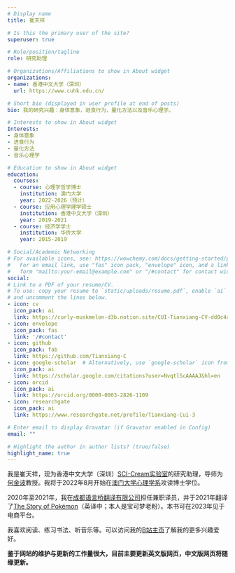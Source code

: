 ```yaml
---
# Display name
title: 崔天祥

# Is this the primary user of the site?
superuser: true

# Role/position/tagline
role: 研究助理

# Organizations/Affiliations to show in About widget
organizations:
- name: 香港中文大学（深圳）
  url: https://www.cuhk.edu.cn/

# Short bio (displayed in user profile at end of posts)
bio: 我的研究兴趣：身体意象，进食行为，量化方法以及音乐心理学。

# Interests to show in About widget
Interests:
- 身体意象
- 进食行为
- 量化方法
- 音乐心理学

# Education to show in About widget
education:
  courses:
  - course: 心理学哲学博士
    institution: 澳门大学
    year: 2022-2026（预计）
  - course: 应用心理学理学硕士
    institution: 香港中文大学（深圳）
    year: 2019-2021
  - course: 经济学学士
    institution: 华侨大学
    year: 2015-2019

# Social/Academic Networking
# For available icons, see: https://wowchemy.com/docs/getting-started/page-builder/#icons
#   For an email link, use "fas" icon pack, "envelope" icon, and a link in the
#   form "mailto:your-email@example.com" or "/#contact" for contact widget.
social:
# Link to a PDF of your resume/CV.
# To use: copy your resume to `static/uploads/resume.pdf`, enable `ai` icons in `params.toml`, 
# and uncomment the lines below.
- icon: cv
  icon_pack: ai
  link: https://curly-muskmelon-d3b.notion.site/CUI-Tianxiang-CV-dd0c4a9545814cbca3f5e77483221cdf
- icon: envelope
  icon_pack: fas
  link: '/#contact'
- icon: github
  icon_pack: fab
  link: https://github.com/Tianxiang-C
- icon: google-scholar  # Alternatively, use `google-scholar` icon from `ai` icon pack
  icon_pack: ai
  link: https://scholar.google.com/citations?user=NvqtlScAAAAJ&hl=en
- icon: orcid
  icon_pack: ai
  link: https://orcid.org/0000-0003-2826-1109
- icon: researchgate
  icon_pack: ai
  link: https://www.researchgate.net/profile/Tianxiang-Cui-3

# Enter email to display Gravatar (if Gravatar enabled in Config)
email: ""

# Highlight the author in author lists? (true/false)
highlight_name: true
---
```


我是崔天祥，现为香港中文大学（深圳）[SCI-Cream实验室](https://sci-cream.netlify.app/)的研究助理，导师为[何金波](https://scholar.google.com/citations?hl=zh-CN&user=16qDmvsAAAAJ&view_op=list_works)教授。我将于2022年8月开始在[澳门大学心理学系](https://www.um.edu.mo/fss/psychology/)攻读博士学位。

2020年至2021年，我在[成都语言桥翻译有限公司](https://www.lan-bridge.com/)担任兼职译员，并于2021年翻译了[The Story of Pokémon](https://www.goodreads.com/en/book/show/58076959-the-story-of-pok-mon)（英译中；本人是宝可梦老粉）。本书可在2023年见于电商平台。

我喜欢阅读、练习书法、听音乐等。可以访问我的[B站主页](https://space.bilibili.com/109130929?from=search&seid=14618659446338017529&spm_id_from=333.337.0.0)了解我的更多兴趣爱好。

**鉴于网站的维护与更新的工作量很大，目前主要更新英文版网页，中文版网页将随缘更新。**

